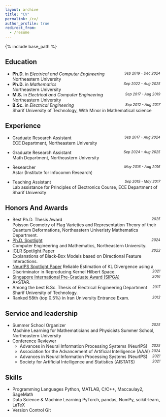 ```yaml
---
layout: archive
title: "CV"
permalink: /cv/
author_profile: true
redirect_from:
  - /resume
---
```


{% include base_path %}
<span style="float:right">
<a href="{{ base_path }}/files/cv.pdf" class="btn btn--primary" target="_blank">
  <i class="fas fa-file-pdf"></i>
</a>
</span>


## Education
* **Ph.D.** in *Electrical and Computer Engineering* <span style="float:right"><small><i>Sep 2019 - Dec 2024</i></small></span><br>
  Northeastern University
* **Ph.D.** in *Mathematics* <span style="float:right"><small><i>Sep 2022 - Aug 2025</i></small></span><br>
  Northeastern University
* **M.S.** in *Electrical and Computer Engineering* <span style="float:right"><small><i>Sep 2017 - Aug 2019</i></small></span><br>
  Northeastern University
* **B.Sc.** in *Electrical Engineering* <span style="float:right"><small><i>Sep 2012 - Aug 2017</i></small></span><br>
  Sharif University of Technology, With Minor in Mathematical science

## Experience
* Graduate Research Assistant <span style="float:right"><small><i>Sep 2017 - Aug 2024</i></small></span><br>
  ECE Department, Northeastern University

* Graduate Research Assistant <span style="float:right"><small><i>Sep 2024 - Aug 2025</i></small></span><br>
  Math Department, Northeastern University

* Researcher <span style="float:right"><small><i>May 2016 - Aug 2016</i></small></span><br>
  Astar (Institute for Infocomm Research)

* Teaching Assistant <span style="float:right"><small><i>Sep 2015 - May 2017</i></small></span><br>
  Lab assistance for Principles of Electronics Course, ECE Department of Sharif University

## Honors And Awards
* Best Ph.D. Thesis Award <span style="float:right"><small><i>2025</i></small></span><br>
  Poisson Geometry of Flag Varieties and Representation Theory of their Quantum Deformations, Northeastern Univeristy Mathematics Department. 
* [Ph.D. Spotlight](https://coe.northeastern.edu/news/phd-spotlight-aria-masoomi-phd24-computer-engineering-and-mathematics/) <span style="float:right"><small><i>2024</i></small></span><br>
  Computer Engineering and Mathematics, Northeastern University. 
* [ICLR Spotlight Paper](https://openreview.net/forum?id=45Mr7LeKR9) <span style="float:right"><small><i>2022</i></small></span><br>
  Explanations of Black-Box Models based on Directional Feature Interactions. 
* [NeurIPS Spotlight Paper](https://neurips.cc/virtual/2021/spotlight/27161)
  Reliable Estimation of KL Divergence using a Discriminator in Reproducing Kernel Hilbert Space. <span style="float:right"><small><i>2021</i></small></span>
* [Singapore International Pre-Graduate Award (SIPGA)](https://www.a-star.edu.sg/Scholarships/for-undergraduate-studies/singapore-international-pre-graduate-award-sipga) <span style="float:right"><small><i>2016</i></small></span><br>
  A*STAR. 
* Among the best B.Sc. Thesis of Electrical Engineering Department <span style="float:right"><small><i>2017</i></small></span><br>
  Sharif University of Technology. 
* Ranked 58th (top 0.5\%) in Iran University Entrance Exam. <span style="float:right"><small><i>2012</i></small></span>
  
## Service and leadership
* Summer School Organizer <span style="float:right"><small><i>2025</i></small></span><br>
  Machine Learning for Mathematicians and Physicists Summer School, Northeastern University 
* Conference Reviewer
  * Advances in Neural Information Processing Systems (NeurIPS) <span style="float:right"><small><i>2025</i></small></span>
  * Association for the Advancement of Artificial Intelligence (AAAI) <span style="float:right"><small><i>2024</i></small></span>
  * Advances in Neural Information Processing Systems (NeurIPS) <span style="float:right"><small><i>2021</i></small></span>
  * Society for Artificial Intelligence and Statistics (AISTATS) <span style="float:right"><small><i>2021</i></small></span>

## Skills
* Programming Languages
  Python, MATLAB, C/C++, Maccaulay2, SageMath
* Data Science & Machine Learning
  PyTorch, pandas, NumPy, scikit-learn, LaTeX
* Version Control
  Git
